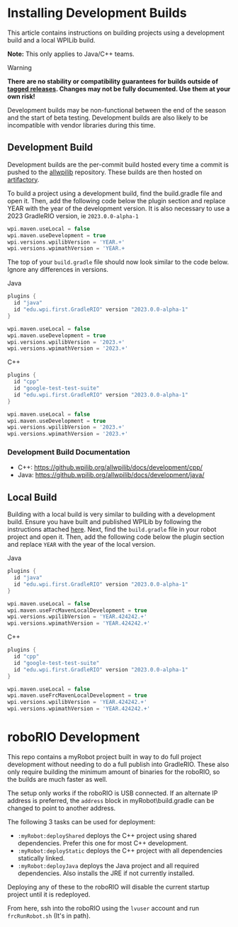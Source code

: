 # Installing Development Builds

This article contains instructions on building projects using a development build and a local WPILib build.

**Note:** This only applies to Java/C++ teams.

> [!WARNING]
> **There are no stability or compatibility guarantees for builds outside of [tagged releases](https://github.com/wpilibsuite/allwpilib/releases). Changes may not be fully documented. Use them at your own risk!**
>
> Development builds may be non-functional between the end of the season and the start of beta testing. Development builds are also likely to be incompatible with vendor libraries during this time.

## Development Build

Development builds are the per-commit build hosted every time a commit is pushed to the [allwpilib](https://github.com/wpilibsuite/allwpilib/) repository. These builds are then hosted on [artifactory](https://frcmaven.wpi.edu/artifactory/webapp/#/home).

To build a project using a development build, find the build.gradle file and open it. Then, add the following code below the plugin section and replace YEAR with the year of the development version. It is also necessary to use a 2023 GradleRIO version, ie `2023.0.0-alpha-1`

```groovy
wpi.maven.useLocal = false
wpi.maven.useDevelopment = true
wpi.versions.wpilibVersion = 'YEAR.+'
wpi.versions.wpimathVersion = 'YEAR.+
```

The top of your ``build.gradle`` file should now look similar to the code below. Ignore any differences in versions.

Java
```groovy
plugins {
  id "java"
  id "edu.wpi.first.GradleRIO" version "2023.0.0-alpha-1"
}

wpi.maven.useLocal = false
wpi.maven.useDevelopment = true
wpi.versions.wpilibVersion = '2023.+'
wpi.versions.wpimathVersion = '2023.+'
```

C++
```groovy
plugins {
  id "cpp"
  id "google-test-test-suite"
  id "edu.wpi.first.GradleRIO" version "2023.0.0-alpha-1"
}

wpi.maven.useLocal = false
wpi.maven.useDevelopment = true
wpi.versions.wpilibVersion = '2023.+'
wpi.versions.wpimathVersion = '2023.+'
```

### Development Build Documentation

* C++: https://github.wpilib.org/allwpilib/docs/development/cpp/
* Java: https://github.wpilib.org/allwpilib/docs/development/java/

## Local Build

Building with a local build is very similar to building with a development build. Ensure you have built and published WPILib by following the instructions attached [here](https://github.com/wpilibsuite/allwpilib#building-wpilib). Next, find the ``build.gradle`` file in your robot project and open it. Then, add the following code below the plugin section and replace ``YEAR`` with the year of the local version.

Java
```groovy
plugins {
  id "java"
  id "edu.wpi.first.GradleRIO" version "2023.0.0-alpha-1"
}

wpi.maven.useLocal = false
wpi.maven.useFrcMavenLocalDevelopment = true
wpi.versions.wpilibVersion = 'YEAR.424242.+'
wpi.versions.wpimathVersion = 'YEAR.424242.+'
```

C++
```groovy
plugins {
  id "cpp"
  id "google-test-test-suite"
  id "edu.wpi.first.GradleRIO" version "2023.0.0-alpha-1"
}

wpi.maven.useLocal = false
wpi.maven.useFrcMavenLocalDevelopment = true
wpi.versions.wpilibVersion = 'YEAR.424242.+'
wpi.versions.wpimathVersion = 'YEAR.424242.+'
```

# roboRIO Development

This repo contains a myRobot project built in way to do full project development without needing to do a full publish into GradleRIO. These also only require building the minimum amount of binaries for the roboRIO, so the builds are much faster as well.

The setup only works if the roboRIO is USB connected. If an alternate IP address is preferred, the `address` block in myRobot\build.gradle can be changed to point to another address.

The following 3 tasks can be used for deployment:
* `:myRobot:deployShared` deploys the C++ project using shared dependencies. Prefer this one for most C++ development.
* `:myRobot:deployStatic` deploys the C++ project with all dependencies statically linked.
* `:myRobot:deployJava` deploys the Java project and all required dependencies. Also installs the JRE if not currently installed.

Deploying any of these to the roboRIO will disable the current startup project until it is redeployed.

From here, ssh into the roboRIO using the `lvuser` account and run `frcRunRobot.sh` (It's in path).
